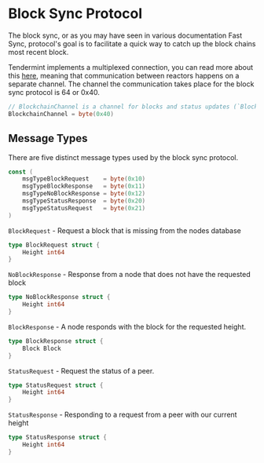# Block Sync Protocol

The block sync, or as you may have seen in various documentation Fast Sync, protocol's goal is to facilitate a quick way to catch up the block chains most recent block.

Tendermint implements a multiplexed connection, you can read more about this [here](../p2p/connection.md#mconnection), meaning that communication between reactors happens on a separate channel. The channel the communication takes place for the block sync protocol is 64 or 0x40.

```go
// BlockchainChannel is a channel for blocks and status updates (`BlockStore` height)
BlockchainChannel = byte(0x40)
```

## Message Types

There are five distinct message types used by the block sync protocol.

```go
const (
    msgTypeBlockRequest    = byte(0x10)
    msgTypeBlockResponse   = byte(0x11)
    msgTypeNoBlockResponse = byte(0x12)
    msgTypeStatusResponse  = byte(0x20)
    msgTypeStatusRequest   = byte(0x21)
)
```

`BlockRequest` - Request a block that is missing from the nodes database

```go
type BlockRequest struct {
    Height int64
}
```

`NoBlockResponse` - Response from a node that does not have the requested block

```go
type NoBlockResponse struct {
    Height int64
}
```

`BlockResponse` - A node responds with the block for the requested height.

```go
type BlockResponse struct {
    Block Block
}
```

`StatusRequest` - Request the status of a peer.

```go
type StatusRequest struct {
    Height int64
}
```

`StatusResponse` - Responding to a request from a peer with our current height

```go
type StatusResponse struct {
    Height int64
}
```
